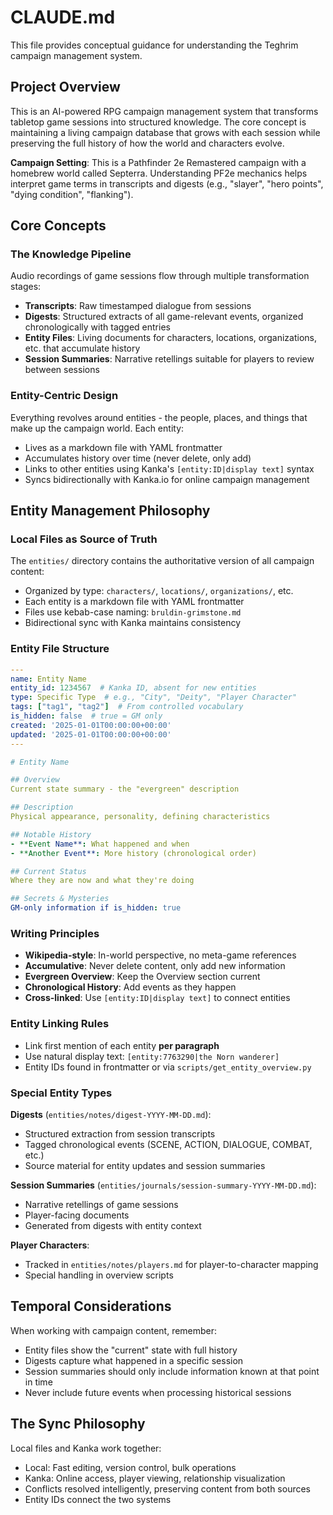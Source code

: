 # CLAUDE.md

This file provides conceptual guidance for understanding the Teghrim campaign management system.

## Project Overview

This is an AI-powered RPG campaign management system that transforms tabletop game sessions into structured knowledge. The core concept is maintaining a living campaign database that grows with each session while preserving the full history of how the world and characters evolve.

**Campaign Setting**: This is a Pathfinder 2e Remastered campaign with a homebrew world called Septerra. Understanding PF2e mechanics helps interpret game terms in transcripts and digests (e.g., "slayer", "hero points", "dying condition", "flanking").

## Core Concepts

### The Knowledge Pipeline
Audio recordings of game sessions flow through multiple transformation stages:
- **Transcripts**: Raw timestamped dialogue from sessions
- **Digests**: Structured extracts of all game-relevant events, organized chronologically with tagged entries
- **Entity Files**: Living documents for characters, locations, organizations, etc. that accumulate history
- **Session Summaries**: Narrative retellings suitable for players to review between sessions

### Entity-Centric Design
Everything revolves around entities - the people, places, and things that make up the campaign world. Each entity:
- Lives as a markdown file with YAML frontmatter
- Accumulates history over time (never delete, only add)
- Links to other entities using Kanka's `[entity:ID|display text]` syntax
- Syncs bidirectionally with Kanka.io for online campaign management

## Entity Management Philosophy

### Local Files as Source of Truth
The `entities/` directory contains the authoritative version of all campaign content:
- Organized by type: `characters/`, `locations/`, `organizations/`, etc.
- Each entity is a markdown file with YAML frontmatter
- Files use kebab-case naming: `bruldin-grimstone.md`
- Bidirectional sync with Kanka maintains consistency

### Entity File Structure
```yaml
---
name: Entity Name
entity_id: 1234567  # Kanka ID, absent for new entities
type: Specific Type  # e.g., "City", "Deity", "Player Character"
tags: ["tag1", "tag2"]  # From controlled vocabulary
is_hidden: false  # true = GM only
created: '2025-01-01T00:00:00+00:00'
updated: '2025-01-01T00:00:00+00:00'
---

# Entity Name

## Overview
Current state summary - the "evergreen" description

## Description  
Physical appearance, personality, defining characteristics

## Notable History
- **Event Name**: What happened and when
- **Another Event**: More history (chronological order)

## Current Status
Where they are now and what they're doing

## Secrets & Mysteries
GM-only information if is_hidden: true
```

### Writing Principles
- **Wikipedia-style**: In-world perspective, no meta-game references
- **Accumulative**: Never delete content, only add new information
- **Evergreen Overview**: Keep the Overview section current
- **Chronological History**: Add events as they happen
- **Cross-linked**: Use `[entity:ID|display text]` to connect entities

### Entity Linking Rules
- Link first mention of each entity **per paragraph**
- Use natural display text: `[entity:7763290|the Norn wanderer]`
- Entity IDs found in frontmatter or via `scripts/get_entity_overview.py`

### Special Entity Types

**Digests** (`entities/notes/digest-YYYY-MM-DD.md`):
- Structured extraction from session transcripts
- Tagged chronological events (SCENE, ACTION, DIALOGUE, COMBAT, etc.)
- Source material for entity updates and session summaries

**Session Summaries** (`entities/journals/session-summary-YYYY-MM-DD.md`):
- Narrative retellings of game sessions
- Player-facing documents
- Generated from digests with entity context

**Player Characters**:
- Tracked in `entities/notes/players.md` for player-to-character mapping
- Special handling in overview scripts

## Temporal Considerations

When working with campaign content, remember:
- Entity files show the "current" state with full history
- Digests capture what happened in a specific session
- Session summaries should only include information known at that point in time
- Never include future events when processing historical sessions

## The Sync Philosophy

Local files and Kanka work together:
- Local: Fast editing, version control, bulk operations
- Kanka: Online access, player viewing, relationship visualization
- Conflicts resolved intelligently, preserving content from both sources
- Entity IDs connect the two systems